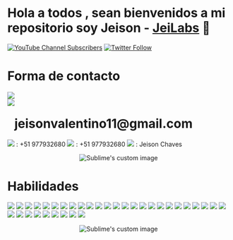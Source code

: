 # Hola a todos , sean bienvenidos a mi repositorio  soy Jeison -  [JeiLabs][youtube] 👋

[![YouTube Channel Subscribers](https://img.shields.io/youtube/channel/subscribers/UCNErMFOj7AVGZxYlSPaWw8g?logo=youtube&logoColor=red&style=for-the-badge)][youtube]
[![Twitter Follow](https://img.shields.io/twitter/follow/JeiLabs?color=1DA1F2&logo=twitter&style=for-the-badge)](https://twitter.com/intent/follow?original_referer=https%3A%2F%2Fgithub.com%2FcodeSTACKr&screen_name=codeSTACKr)

# Forma de contacto 
<a href="https://www.linkedin.com/in/jeison-chavez-18a740221/">
<img src="https://img.shields.io/badge/jeison-chavez-18a740221?style=for-the-badge&logo=linkedin&logoColor=white" />  
</a>
<div style="display:flex; align-content:center; ">
<img src="https://img.shields.io/badge/Gmail-D14836?style=for-the-badge&logo=gmail&logoColor=white" />  <h1>jeisonvalentino11@gmail.com</div> </h1>
<img src="https://img.shields.io/badge/WhatsApp-25D366?style=for-the-badge&logo=whatsapp&logoColor=white" /> : +51 977932680
<img src="https://img.shields.io/badge/Telegram-2CA5E0?style=for-the-badge&logo=telegram&logoColor=white" /> : +51 977932680
  <img src="https://img.shields.io/badge/Messenger-00B2FF?style=for-the-badge&logo=messenger&logoColor=white" /> : Jeison Chaves 

<p align="center">
  <img src="https://user-images.githubusercontent.com/91108144/226403090-afb5dba1-b770-4170-af64-1c871c4087ee.gif" alt="Sublime's custom image"/>
</p>

# Habilidades  
  
<img src='  https://img.shields.io/badge/C%2B%2B-00599C?style=for-the-badge&logo=c%2B%2B&logoColor=white  '
/>
<img src='  https://img.shields.io/badge/Express.js-000000?style=for-the-badge&logo=express&logoColor=white  '
/>
<img src=' https://img.shields.io/badge/Arduino-00979D?style=for-the-badge&logo=Arduino&logoColor=white '
/>
<img src=' https://img.shields.io/badge/Socket.io-010101?&style=for-the-badge&logo=Socket.io&logoColor=white'
/>
<img src='https://img.shields.io/badge/.NET-512BD4?style=for-the-badge&logo=dotnet&logoColor=white '
/>
<img src='https://img.shields.io/badge/Adobe%20Photoshop-31A8FF?style=for-the-badge&logo=Adobe%20Photoshop&logoColor=black '
/>
<img src='https://img.shields.io/badge/Adobe%20Premiere%20Pro-9999FF?style=for-the-badge&logo=Adobe%20Premiere%20Pro&logoColor=white '
/>
<img src='https://img.shields.io/badge/apache_maven-C71A36?style=for-the-badge&logo=apachemaven&logoColor=white '
/>
<img src='https://img.shields.io/badge/Apache-D22128?style=for-the-badge&logo=Apache&logoColor=white    '
/>
<img src='https://img.shields.io/badge/Bootstrap-563D7C?style=for-the-badge&logo=bootstrap&logoColor=white   '
/>
<img src='https://img.shields.io/badge/CSS3-1572B6?style=for-the-badge&logo=css3&logoColor=white '
/>
<img src='https://img.shields.io/badge/JavaScript-323330?style=for-the-badge&logo=javascript&logoColor=F7DF1E '
/>
<img src='https://img.shields.io/badge/json-5E5C5C?style=for-the-badge&logo=json&logoColor=white '
/>
<img src='https://img.shields.io/badge/JSS-F7DF1E?style=for-the-badge&logo=JSS&logoColor=white '
/>
<img src='https://img.shields.io/badge/Material%20UI-007FFF?style=for-the-badge&logo=mui&logoColor=white  '
/>
<img src='https://img.shields.io/badge/MySQL-005C84?style=for-the-badge&logo=mysql&logoColor=white '
/>
<img src='https://img.shields.io/badge/next.js-000000?style=for-the-badge&logo=nextdotjs&logoColor=white '
/>
<img src='https://img.shields.io/badge/Nginx-009639?style=for-the-badge&logo=nginx&logoColor=white '
/>
<img src='https://img.shields.io/badge/Node.js-339933?style=for-the-badge&logo=nodedotjs&logoColor=white n'
/>
<img src='https://img.shields.io/badge/npm-CB3837?style=for-the-badge&logo=npm&logoColor=white  '
/>
<img src='https://img.shields.io/badge/PHP-777BB4?style=for-the-badge&logo=php&logoColor=white  '
/>
<img src='https://img.shields.io/badge/Postman-FF6C37?style=for-the-badge&logo=Postman&logoColor=white  '
/>
<img src='https://img.shields.io/badge/Raspberry%20Pi-A22846?style=for-the-badge&logo=Raspberry%20Pi&logoColor=white  '
/>
<img src='https://img.shields.io/badge/React_Router-CA4245?style=for-the-badge&logo=react-router&logoColor=white  '
/>
<img src='https://img.shields.io/badge/React-20232A?style=for-the-badge&logo=react&logoColor=61DAFB '
/>
<img src='https://img.shields.io/badge/Redux-593D88?style=for-the-badge&logo=redux&logoColor=white   '
/>
<img src='https://img.shields.io/badge/Shell_Script-121011?style=for-the-badge&logo=gnu-bash&logoColor=white s '
/>
<img src='https://img.shields.io/badge/Spring_Boot-F2F4F9?style=for-the-badge&logo=spring-boot  '
/>
<img src='https://img.shields.io/badge/Spring_Security-6DB33F?style=for-the-badge&logo=Spring-Security&logoColor=white '
/>
<img src='https://img.shields.io/badge/Spring-6DB33F?style=for-the-badge&logo=spring&logoColor=white  '
/>
<img src='https://img.shields.io/badge/ThreeJs-black?style=for-the-badge&logo=three.js&logoColor=white '
/>
<img src='https://img.shields.io/badge/Unity-100000?style=for-the-badge&logo=unity&logoColor=white '
/>
<img src='https://img.shields.io/badge/Webpack-8DD6F9?style=for-the-badge&logo=Webpack&logoColor=white  '
/>
<img src='https://img.shields.io/badge/Xampp-F37623?style=for-the-badge&logo=xampp&logoColor=white '
/>
  
  
<p align="center">
  <img src="https://user-images.githubusercontent.com/91108144/226403279-7a9bfaf8-d9f7-4b16-935f-e7331f0a1a04.gif" alt="Sublime's custom image"/>
</p>



[youtube]:https://www.youtube.com/@JeiLabs
[twitter]:https://twitter.com/JeiLabs
[linkedin]: https://www.linkedin.com/in/jeison-chavez-18a740221/

